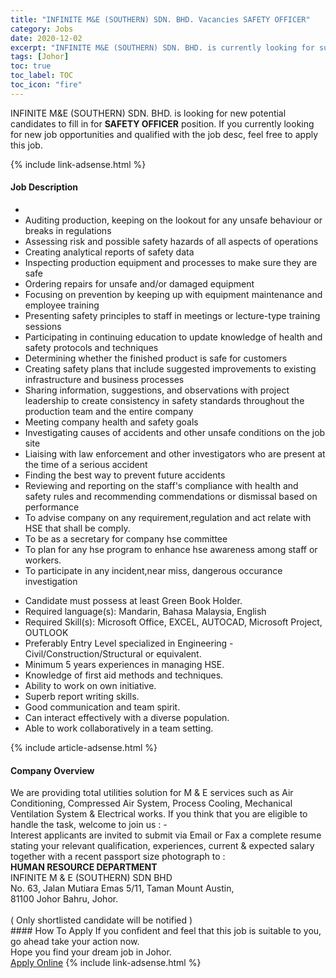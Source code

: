 ```yaml
---
title: "INFINITE M&E (SOUTHERN) SDN. BHD. Vacancies SAFETY OFFICER" 
category: Jobs 
date: 2020-12-02 
excerpt: "INFINITE M&E (SOUTHERN) SDN. BHD. is currently looking for suitable person to fill in the SAFETY OFFICER which positioned at Johor" 
tags: [Johor] 
toc: true 
toc_label: TOC 
toc_icon: "fire" 
--- 
```


<p>INFINITE M&E (SOUTHERN) SDN. BHD. is looking for new potential candidates to fill in for <b>SAFETY OFFICER</b> position. If you currently looking for new job opportunities and qualified with the job desc, feel free to apply this job.
</p>{% include link-adsense.html %} 
<div><div><div><h4>Job Description</h4></div></div><div><div><span><div><ul><li>&#160;&#160;</li><li>Auditing production, keeping on the lookout for any unsafe behaviour or breaks in regulations</li><li>Assessing risk and possible safety hazards of all aspects of operations</li><li>Creating analytical reports of safety data</li><li>Inspecting production equipment and processes to make sure they are safe</li><li>Ordering repairs for unsafe and/or damaged equipment</li><li>Focusing on prevention by keeping up with equipment maintenance and employee training</li><li>Presenting safety principles to staff in meetings or lecture-type training sessions</li><li>Participating in continuing education to update knowledge of health and safety protocols and techniques</li><li>Determining whether the finished product is safe for customers</li><li>Creating safety plans that include suggested improvements to existing infrastructure and business processes</li><li>Sharing information, suggestions, and observations with project leadership to create consistency in safety standards throughout the production team and the entire company</li><li>Meeting company health and safety goals</li><li>Investigating causes of accidents and other unsafe conditions on the job site</li><li>Liaising with law enforcement and other investigators who are present at the time of a serious accident</li><li>Finding the best way to prevent future accidents</li><li>Reviewing and reporting on the staff's compliance with health and safety rules and recommending commendations or dismissal based on performance</li><li>To advise company on any requirement,regulation and act relate with HSE that shall be comply.</li><li>To be as a secretary for company hse committee</li><li>To plan for any hse program to enhance hse awareness among staff or workers.</li><li>To participate in any incident,near miss, dangerous occurance investigation&#160;</li></ul><ul><li>Candidate must possess at least Green Book Holder.</li><li>Required language(s):&#160;Mandarin, Bahasa Malaysia, English</li><li>Required Skill(s): Microsoft Office, EXCEL, AUTOCAD, Microsoft Project, OUTLOOK</li><li>Preferably Entry Level specialized in Engineering - Civil/Construction/Structural or equivalent.</li><li>Minimum 5 years experiences in managing HSE.</li><li>Knowledge of first aid methods and techniques.</li><li>Ability to work on own initiative.</li><li>Superb report writing skills.</li><li>Good communication and team spirit.</li><li>Can interact effectively with a diverse population.</li><li>Able to work collaboratively in a team setting.&#160;</li></ul></div></span></div></div></div> 
{% include article-adsense.html %} 
<div><div><div><h4>Company Overview</h4></div></div><div><div><span><div><div>We are providing total utilities solution for M &amp; E services such as Air Conditioning, Compressed Air System, Process Cooling, Mechanical Ventilation System &amp; Electrical works. If you think that you are eligible to handle the task, welcome to join us : -</div>
<div>Interest applicants are invited to submit via Email or Fax a complete resume stating your relevant qualification, experiences, current &amp; expected salary together with a recent passport size photograph to :</div>
<div><strong>HUMAN RESOURCE DEPARTMENT</strong><br>
INFINITE M &amp; E (SOUTHERN) SDN BHD<br>
No. 63, Jalan Mutiara Emas 5/11, Taman Mount Austin,<br>
81100 Johor Bahru, Johor.<br>
&#160;</div>
<div>( Only shortlisted candidate will be notified )</div></div></span></div></div></div> 
#### How To Apply 
If you confident and feel that this job is suitable to you, go ahead take your action now. <br/> 
Hope you find your dream job in Johor. <br/> 
<a href="https://www.jobstreet.com.my/en/job/safety-officer-4435215?jobId=jobstreet-my-job-4435215&sectionRank=7&token=0~00ff35fb-b46d-4d5f-89c9-b99fbaa80f19&fr=SRP%20View%20In%20New%20Ta" class="btn btn--info" target="_blank" rel="nofollow noopenner">Apply Online</a> 
{% include link-adsense.html %} 